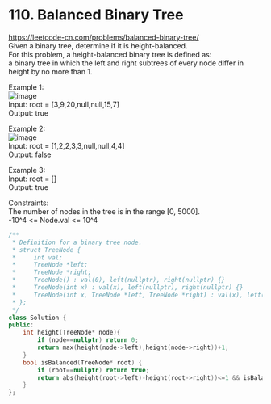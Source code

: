 # 110. Balanced Binary Tree
https://leetcode-cn.com/problems/balanced-binary-tree/  
Given a binary tree, determine if it is height-balanced.  
For this problem, a height-balanced binary tree is defined as:  
a binary tree in which the left and right subtrees of every node differ in height by no more than 1.  

Example 1:  
![image](https://user-images.githubusercontent.com/60777462/154847015-15191d4c-e48c-42bb-ac27-bc8f7e10dc89.png)  
Input: root = [3,9,20,null,null,15,7]  
Output: true  

Example 2:  
![image](https://user-images.githubusercontent.com/60777462/154847032-42a5bf98-ca58-414e-bb4e-7a9f0f6d2839.png)  
Input: root = [1,2,2,3,3,null,null,4,4]  
Output: false  

Example 3:  
Input: root = []  
Output: true  

Constraints:  
The number of nodes in the tree is in the range [0, 5000].  
-10^4 <= Node.val <= 10^4  

``` cpp
/**
 * Definition for a binary tree node.
 * struct TreeNode {
 *     int val;
 *     TreeNode *left;
 *     TreeNode *right;
 *     TreeNode() : val(0), left(nullptr), right(nullptr) {}
 *     TreeNode(int x) : val(x), left(nullptr), right(nullptr) {}
 *     TreeNode(int x, TreeNode *left, TreeNode *right) : val(x), left(left), right(right) {}
 * };
 */
class Solution {
public:
    int height(TreeNode* node){
        if (node==nullptr) return 0;
        return max(height(node->left),height(node->right))+1;
    }
    bool isBalanced(TreeNode* root) {
        if (root==nullptr) return true;
        return abs(height(root->left)-height(root->right))<=1 && isBalanced(root->left) && isBalanced(root->right);
    }
};
```

